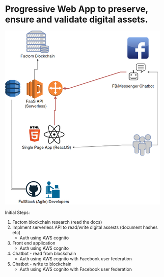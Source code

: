 # Progressive Web App to preserve, ensure and validate digital assets.


![Architecture](serverless-blockchain-chatbot.png "Architecture")

Initial Steps:

1. Factom blockchain research (read the docs)
2. Implment serverless API to read/write digital assests (document hashes etc)
    -   Auth using AWS cognito
3. Front end application
    -   Auth using AWS cognito
4. Chatbot - read from blockchain
    -   Auth using AWS cognito with Facebook user federation
5. Chatbot - write to blockchain 
    -   Auth using AWS cognito with Facebook user federation
